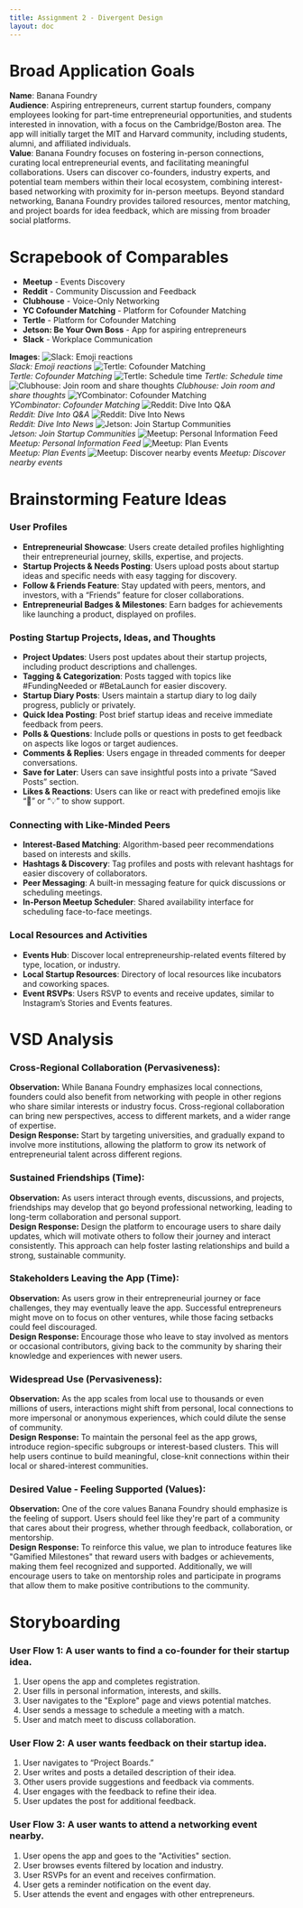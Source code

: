 ```yaml
---
title: Assignment 2 - Divergent Design
layout: doc
---
```


# Broad Application Goals

**Name**: Banana Foundry  
**Audience**: Aspiring entrepreneurs, current startup founders, company employees looking for part-time entrepreneurial opportunities, and students interested in innovation, with a focus on the Cambridge/Boston area. The app will initially target the MIT and Harvard community, including students, alumni, and affiliated individuals.  
**Value**: Banana Foundry focuses on fostering in-person connections, curating local entrepreneurial events, and facilitating meaningful collaborations. Users can discover co-founders, industry experts, and potential team members within their local ecosystem, combining interest-based networking with proximity for in-person meetups. Beyond standard networking, Banana Foundry provides tailored resources, mentor matching, and project boards for idea feedback, which are missing from broader social platforms.

# Scrapebook of Comparables

- **Meetup** - Events Discovery  
- **Reddit** - Community Discussion and Feedback  
- **Clubhouse** - Voice-Only Networking  
- **YC Cofounder Matching** - Platform for Cofounder Matching  
- **Tertle** - Platform for Cofounder Matching  
- **Jetson: Be Your Own Boss** - App for aspiring entrepreneurs  
- **Slack** - Workplace Communication

**Images**:
![Slack: Emoji reactions](figures/Slack-%20Emoji%20reactions.png)  
*Slack: Emoji reactions*
![Tertle: Cofounder Matching](figures/Tertle-%20Cofounder%20Matching.png)  
*Tertle: Cofounder Matching*
![Tertle: Schedule time](figures/Tertle-%20Schedule%20time.png)
*Tertle: Schedule time*
![Clubhouse: Join room and share thoughts](figures/Clubhouse-%20Join%20room%20and%20share%20thoughts.png)
*Clubhouse: Join room and share thoughts*
![YCombinator: Cofounder Matching](figures/YCombinator-%20Cofounder%20Matching.png)  
*YCombinator: Cofounder Matching*
![Reddit: Dive Into Q&A](figures/Reddit-%20Dive%20Into%20Q&A.png)  
*Reddit: Dive Into Q&A*
![Reddit: Dive Into News](figures/Reddit-%20Dive%20Into%20News.png)  
*Reddit: Dive Into News*
![Jetson: Join Startup Communities](figures/Jetson-%20Join%20Startup%20Communities.png)  
*Jetson: Join Startup Communities*
![Meetup: Personal Information Feed](figures/Meetup-%20Personal%20Information%20Feed.png)  
*Meetup: Personal Information Feed*
![Meetup: Plan Events](figures/Meetup-%20Plan%20Events.png)  
*Meetup: Plan Events*
![Meetup: Discover nearby events](figures/Meetup-%20Discover%20nearby%20events.png)
*Meetup: Discover nearby events*


# Brainstorming Feature Ideas

### User Profiles
- **Entrepreneurial Showcase**: Users create detailed profiles highlighting their entrepreneurial journey, skills, expertise, and projects.
- **Startup Projects & Needs Posting**: Users upload posts about startup ideas and specific needs with easy tagging for discovery.
- **Follow & Friends Feature**: Stay updated with peers, mentors, and investors, with a “Friends” feature for closer collaborations.
- **Entrepreneurial Badges & Milestones**: Earn badges for achievements like launching a product, displayed on profiles.

### Posting Startup Projects, Ideas, and Thoughts
- **Project Updates**: Users post updates about their startup projects, including product descriptions and challenges.
- **Tagging & Categorization**: Posts tagged with topics like #FundingNeeded or #BetaLaunch for easier discovery.
- **Startup Diary Posts**: Users maintain a startup diary to log daily progress, publicly or privately.
- **Quick Idea Posting**: Post brief startup ideas and receive immediate feedback from peers.
- **Polls & Questions**: Include polls or questions in posts to get feedback on aspects like logos or target audiences.
- **Comments & Replies**: Users engage in threaded comments for deeper conversations.
- **Save for Later**: Users can save insightful posts into a private “Saved Posts” section.
- **Likes & Reactions**: Users can like or react with predefined emojis like “👏” or “💡” to show support.

### Connecting with Like-Minded Peers
- **Interest-Based Matching**: Algorithm-based peer recommendations based on interests and skills.
- **Hashtags & Discovery**: Tag profiles and posts with relevant hashtags for easier discovery of collaborators.
- **Peer Messaging**: A built-in messaging feature for quick discussions or scheduling meetings.
- **In-Person Meetup Scheduler**: Shared availability interface for scheduling face-to-face meetings.

### Local Resources and Activities
- **Events Hub**: Discover local entrepreneurship-related events filtered by type, location, or industry.
- **Local Startup Resources**: Directory of local resources like incubators and coworking spaces.
- **Event RSVPs**: Users RSVP to events and receive updates, similar to Instagram’s Stories and Events features.

# VSD Analysis
### Cross-Regional Collaboration (Pervasiveness):
**Observation:** While Banana Foundry emphasizes local connections, founders could also benefit from networking with people in other regions who share similar interests or industry focus. Cross-regional collaboration can bring new perspectives, access to different markets, and a wider range of expertise.  
**Design Response:** Start by targeting universities, and gradually expand to involve more institutions, allowing the platform to grow its network of entrepreneurial talent across different regions.

### Sustained Friendships (Time):
**Observation:** As users interact through events, discussions, and projects, friendships may develop that go beyond professional networking, leading to long-term collaboration and personal support.  
**Design Response:** Design the platform to encourage users to share daily updates, which will motivate others to follow their journey and interact consistently. This approach can help foster lasting relationships and build a strong, sustainable community.

### Stakeholders Leaving the App (Time):
**Observation:** As users grow in their entrepreneurial journey or face challenges, they may eventually leave the app. Successful entrepreneurs might move on to focus on other ventures, while those facing setbacks could feel discouraged.  
**Design Response:** Encourage those who leave to stay involved as mentors or occasional contributors, giving back to the community by sharing their knowledge and experiences with newer users.

### Widespread Use (Pervasiveness):
**Observation:** As the app scales from local use to thousands or even millions of users, interactions might shift from personal, local connections to more impersonal or anonymous experiences, which could dilute the sense of community.  
**Design Response:** To maintain the personal feel as the app grows, introduce region-specific subgroups or interest-based clusters. This will help users continue to build meaningful, close-knit connections within their local or shared-interest communities.

### Desired Value - Feeling Supported (Values):
**Observation:** One of the core values Banana Foundry should emphasize is the feeling of support. Users should feel like they're part of a community that cares about their progress, whether through feedback, collaboration, or mentorship.  
**Design Response:** To reinforce this value, we plan to introduce features like "Gamified Milestones" that reward users with badges or achievements, making them feel recognized and supported. Additionally, we will encourage users to take on mentorship roles and participate in programs that allow them to make positive contributions to the community.
  

# Storyboarding

### User Flow 1: A user wants to find a co-founder for their startup idea.
1. User opens the app and completes registration.
2. User fills in personal information, interests, and skills.
3. User navigates to the "Explore" page and views potential matches.
4. User sends a message to schedule a meeting with a match.
5. User and match meet to discuss collaboration.

### User Flow 2: A user wants feedback on their startup idea.
1. User navigates to “Project Boards.”
2. User writes and posts a detailed description of their idea.
3. Other users provide suggestions and feedback via comments.
4. User engages with the feedback to refine their idea.
5. User updates the post for additional feedback.

### User Flow 3: A user wants to attend a networking event nearby.
1. User opens the app and goes to the "Activities" section.
2. User browses events filtered by location and industry.
3. User RSVPs for an event and receives confirmation.
4. User gets a reminder notification on the event day.
5. User attends the event and engages with other entrepreneurs.
